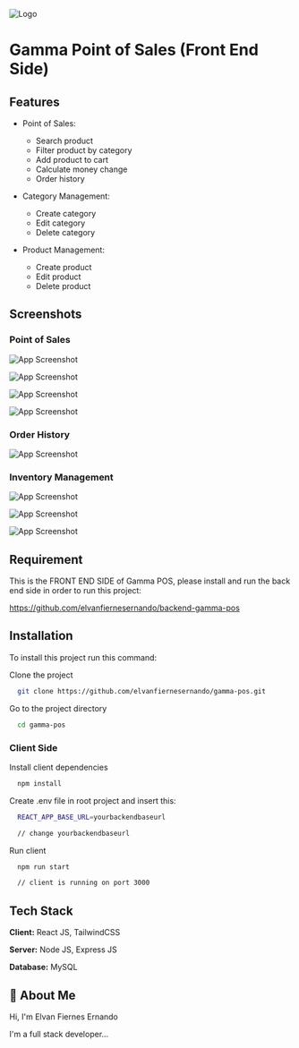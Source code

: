
![Logo](https://i.ibb.co/SrBp74s/Front-End.png)
# Gamma Point of Sales (Front End Side)


## Features

- Point of Sales:
    - Search product
    - Filter product by category
    - Add product to cart
    - Calculate money change
    - Order history

- Category Management:
    - Create category
    - Edit category
    - Delete category

- Product Management:
    - Create product
    - Edit product
    - Delete product


## Screenshots

### Point of Sales

![App Screenshot](https://i.ibb.co/wKdjPf1/gamma-pos-1.png)

![App Screenshot](https://i.ibb.co/h8RPCH3/gamma-pos-2.png)

![App Screenshot](https://i.ibb.co/37jwwPR/gamma-pos-3.png)

![App Screenshot](https://i.ibb.co/kq14gKv/Mask-group.png)

### Order History

![App Screenshot](https://i.ibb.co/Cvgf2Kw/gamma-pos-order-history.png)

### Inventory Management

![App Screenshot](https://i.ibb.co/ftvyLxR/gamma-pos-inventory.png)

![App Screenshot](https://i.ibb.co/tbcn56K/gamma-pos-create-category.png)

![App Screenshot](https://i.ibb.co/qr7XSRy/Mask-group-1.png)
## Requirement

This is the FRONT END SIDE of Gamma POS, please install and run the back end side in order to run this project:

https://github.com/elvanfiernesernando/backend-gamma-pos
## Installation

To install this project run this command:

Clone the project

```bash
  git clone https://github.com/elvanfiernesernando/gamma-pos.git
```

Go to the project directory

```bash
  cd gamma-pos
```

### Client Side

Install client dependencies

```bash
  npm install
```
Create .env file in root project and insert this:

```bash
  REACT_APP_BASE_URL=yourbackendbaseurl

  // change yourbackendbaseurl
```
Run client

```bash
  npm run start

  // client is running on port 3000
```
## Tech Stack

**Client:** React JS, TailwindCSS

**Server:** Node JS, Express JS

**Database:** MySQL


## 🚀 About Me
Hi, I'm Elvan Fiernes Ernando

I'm a full stack developer...

